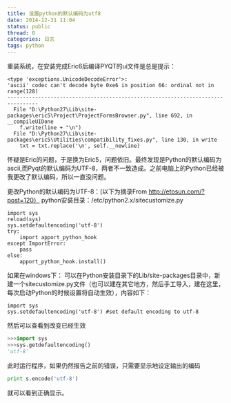 ```yaml
---
title: 设置python的默认编码为utf8
date: 2014-12-31 11:04
status: public
thread: 0
categories: 日志
tags: python
---
```


重装系统，在安装完成Eric6后编译PYQT的ui文件是总是提示：
```
<type 'exceptions.UnicodeDecodeError'>: 
'ascii' codec can't decode byte 0xe6 in position 66: ordinal not in range(128)
--------------------------------------------------------------------------------
  File "D:\Python27\Lib\site-packages\eric5\Project\ProjectFormsBrowser.py", line 692, in __compileUIDone
    f.write(line + "\n")
  File "D:\Python27\Lib\site-packages\eric5\Utilities\compatibility_fixes.py", line 130, in write
    txt = txt.replace('\n', self.__newline)
```
 怀疑是Eric的问题，于是换为Eric5，问题依旧。最终发现是Python的默认编码为ascii,而Pyqt的默认编码为UTF-8，两者不一致造成。之前电脑上的Python已经被我更改了默认编码，所以一直没问题。

更改Python的默认编码为UTF-8：(以下为摘录From http://etosun.com/?post=120）
python安装目录：/etc/python2.x/sitecustomize.py  
```python:n
import sys
reload(sys)
sys.setdefaultencoding('utf-8')
try:
    import apport_python_hook
except ImportError:
    pass
else:
    apport_python_hook.install()
```
如果在windows下：
可以在Python安装目录下的Lib/site-packages目录中，新建一个sitecustomize.py文件（也可以建在其它地方，然后手工导入，建在这里，每次启动Python的时候设置将自动生效），内容如下：
```python:n
import sys
sys.setdefaultencoding('utf-8') #set default encoding to utf-8
```
然后可以查看到改变已经生效
```python
>>>import sys
>>>sys.getdefaultencoding()
'utf-8'
 ```
此时运行程序，如果仍然报告之前的错误，只需要显示地设定输出的编码
```python
print s.encode('utf-8')   
```
就可以看到正确显示。
